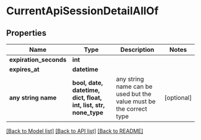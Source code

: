 # CurrentApiSessionDetailAllOf


## Properties
Name | Type | Description | Notes
------------ | ------------- | ------------- | -------------
**expiration_seconds** | **int** |  | 
**expires_at** | **datetime** |  | 
**any string name** | **bool, date, datetime, dict, float, int, list, str, none_type** | any string name can be used but the value must be the correct type | [optional]

[[Back to Model list]](../README.md#documentation-for-models) [[Back to API list]](../README.md#documentation-for-api-endpoints) [[Back to README]](../README.md)


